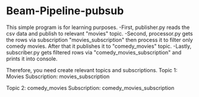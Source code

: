# Beam-Pipeline-pubsub

This simple program is for learning purposes. 
-First, publisher.py reads the csv data and publish to relevant "movies" topic. 
-Second, processor.py gets the rows via subscription "movies_subscription" then process it to filter only comedy movies. After that it publishes it to "comedy_movies" topic.
-Lastly, subscriber.py gets filtered rows via "comedy_movies_subscription" and prints it into console.

Therefore, you need create relevant topics and subscriptions.
Topic 1: Movies
Subscription: movies_subscription

Topic 2: comedy_movies
Subscription: comedy_movies_subscription
